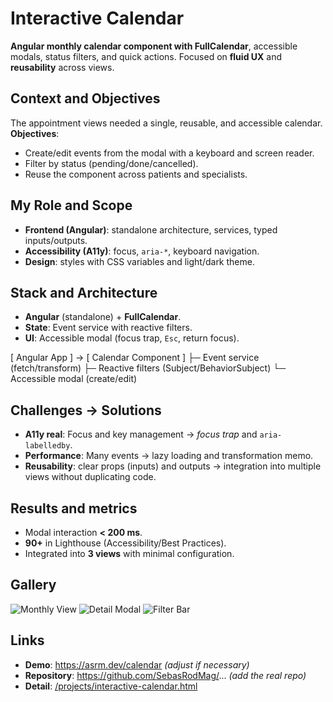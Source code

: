# Interactive Calendar

**Angular monthly calendar component with FullCalendar**, accessible modals, status filters, and quick actions. Focused on **fluid UX** and **reusability** across views.

## Context and Objectives
The appointment views needed a single, reusable, and accessible calendar.
**Objectives**:
- Create/edit events from the modal with a keyboard and screen reader.
- Filter by status (pending/done/cancelled).
- Reuse the component across patients and specialists.

## My Role and Scope
- **Frontend (Angular)**: standalone architecture, services, typed inputs/outputs.
- **Accessibility (A11y)**: focus, `aria-*`, keyboard navigation.
- **Design**: styles with CSS variables and light/dark theme.

## Stack and Architecture
- **Angular** (standalone) + **FullCalendar**.
- **State**: Event service with reactive filters.
- **UI**: Accessible modal (focus trap, `Esc`, return focus).

[ Angular App ] → [ Calendar Component ]
├─ Event service (fetch/transform)
├─ Reactive filters (Subject/BehaviorSubject)
└─ Accessible modal (create/edit)

## Challenges → Solutions
- **A11y real**: Focus and key management → *focus trap* and `aria-labelledby`.
- **Performance**: Many events → lazy loading and transformation memo.
- **Reusability**: clear props (inputs) and outputs → integration into multiple views without duplicating code.

## Results and metrics
- Modal interaction **< 200 ms**.
- **90+** in Lighthouse (Accessibility/Best Practices).
- Integrated into **3 views** with minimal configuration.

## Gallery

![Monthly View](/assets/projects/calendar/month.webp)
![Detail Modal](/assets/projects/calendar/modal.webp)
![Filter Bar](/assets/projects/calendar/filters.webp)

## Links
- **Demo**: https://asrm.dev/calendar *(adjust if necessary)*
- **Repository**: https://github.com/SebasRodMag/... *(add the real repo)*
- **Detail**: [/projects/interactive-calendar.html](/projects/interactive-calendar.html)

<!--Place images in:
/assets/projects/calendar/{month.webp, modal.webp, filters.webp}-->
